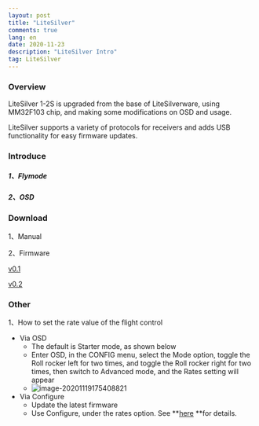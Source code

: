 ```yaml
---
layout: post
title: "LiteSilver"
comments: true
lang: en
date: 2020-11-23
description: "LiteSilver Intro"
tag: LiteSilver
---
```



### Overview
LiteSilver 1-2S is upgraded from the base of LiteSilverware, using MM32F103 chip, and making some modifications on OSD and usage.

LiteSilver supports a variety of protocols for receivers and adds USB functionality for easy firmware updates.



### Introduce

##### 1、Flymode

##### 2、OSD





### Download
1、Manual

2、Firmware

[v0.1](https://github.com/BETAFPV/BETAFPV.github.io/releases/tag/0.1)

[v0.2](https://github.com/BETAFPV/BETAFPV.github.io/releases/tag/0.2)


### Other
1、How to set the rate value of the flight control

- Via OSD
  - The default is Starter mode, as shown below
  - Enter OSD, in the CONFIG menu, select the Mode option, toggle the Roll rocker left for two times, and toggle the Roll rocker right for two times, then switch to Advanced mode, and the Rates setting will appear
  - ![image-20201119175408821](https://i.loli.net/2020/11/19/azXJ9osThe6Og5G.png)
- Via Configure
  - Update the latest firmware
  - Use Configure, under the rates option. See **[here](https://betafpv.github.io/2020/11/Configure_en/) **for details.